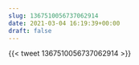 ```yaml
---
slug: 1367510056737062914
date: 2021-03-04 16:19:39+00:00
draft: false
---
```


{{< tweet 1367510056737062914 >}}

